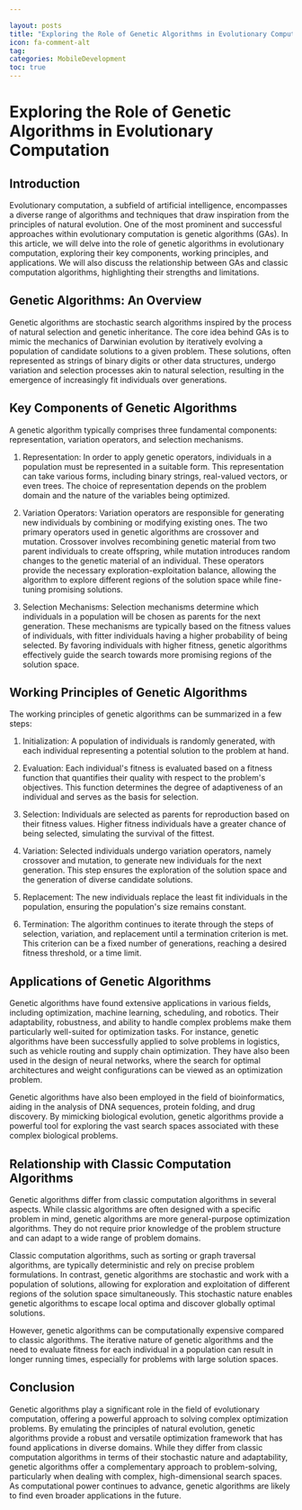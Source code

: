```yaml
---

layout: posts
title: "Exploring the Role of Genetic Algorithms in Evolutionary Computation"
icon: fa-comment-alt
tag:      
categories: MobileDevelopment
toc: true
---
```




# Exploring the Role of Genetic Algorithms in Evolutionary Computation

## Introduction

Evolutionary computation, a subfield of artificial intelligence, encompasses a diverse range of algorithms and techniques that draw inspiration from the principles of natural evolution. One of the most prominent and successful approaches within evolutionary computation is genetic algorithms (GAs). In this article, we will delve into the role of genetic algorithms in evolutionary computation, exploring their key components, working principles, and applications. We will also discuss the relationship between GAs and classic computation algorithms, highlighting their strengths and limitations.

## Genetic Algorithms: An Overview

Genetic algorithms are stochastic search algorithms inspired by the process of natural selection and genetic inheritance. The core idea behind GAs is to mimic the mechanics of Darwinian evolution by iteratively evolving a population of candidate solutions to a given problem. These solutions, often represented as strings of binary digits or other data structures, undergo variation and selection processes akin to natural selection, resulting in the emergence of increasingly fit individuals over generations.

## Key Components of Genetic Algorithms

A genetic algorithm typically comprises three fundamental components: representation, variation operators, and selection mechanisms.

1. Representation: In order to apply genetic operators, individuals in a population must be represented in a suitable form. This representation can take various forms, including binary strings, real-valued vectors, or even trees. The choice of representation depends on the problem domain and the nature of the variables being optimized.

2. Variation Operators: Variation operators are responsible for generating new individuals by combining or modifying existing ones. The two primary operators used in genetic algorithms are crossover and mutation. Crossover involves recombining genetic material from two parent individuals to create offspring, while mutation introduces random changes to the genetic material of an individual. These operators provide the necessary exploration-exploitation balance, allowing the algorithm to explore different regions of the solution space while fine-tuning promising solutions.

3. Selection Mechanisms: Selection mechanisms determine which individuals in a population will be chosen as parents for the next generation. These mechanisms are typically based on the fitness values of individuals, with fitter individuals having a higher probability of being selected. By favoring individuals with higher fitness, genetic algorithms effectively guide the search towards more promising regions of the solution space.

## Working Principles of Genetic Algorithms

The working principles of genetic algorithms can be summarized in a few steps:

1. Initialization: A population of individuals is randomly generated, with each individual representing a potential solution to the problem at hand.

2. Evaluation: Each individual's fitness is evaluated based on a fitness function that quantifies their quality with respect to the problem's objectives. This function determines the degree of adaptiveness of an individual and serves as the basis for selection.

3. Selection: Individuals are selected as parents for reproduction based on their fitness values. Higher fitness individuals have a greater chance of being selected, simulating the survival of the fittest.

4. Variation: Selected individuals undergo variation operators, namely crossover and mutation, to generate new individuals for the next generation. This step ensures the exploration of the solution space and the generation of diverse candidate solutions.

5. Replacement: The new individuals replace the least fit individuals in the population, ensuring the population's size remains constant.

6. Termination: The algorithm continues to iterate through the steps of selection, variation, and replacement until a termination criterion is met. This criterion can be a fixed number of generations, reaching a desired fitness threshold, or a time limit.

## Applications of Genetic Algorithms

Genetic algorithms have found extensive applications in various fields, including optimization, machine learning, scheduling, and robotics. Their adaptability, robustness, and ability to handle complex problems make them particularly well-suited for optimization tasks. For instance, genetic algorithms have been successfully applied to solve problems in logistics, such as vehicle routing and supply chain optimization. They have also been used in the design of neural networks, where the search for optimal architectures and weight configurations can be viewed as an optimization problem.

Genetic algorithms have also been employed in the field of bioinformatics, aiding in the analysis of DNA sequences, protein folding, and drug discovery. By mimicking biological evolution, genetic algorithms provide a powerful tool for exploring the vast search spaces associated with these complex biological problems.

## Relationship with Classic Computation Algorithms

Genetic algorithms differ from classic computation algorithms in several aspects. While classic algorithms are often designed with a specific problem in mind, genetic algorithms are more general-purpose optimization algorithms. They do not require prior knowledge of the problem structure and can adapt to a wide range of problem domains.

Classic computation algorithms, such as sorting or graph traversal algorithms, are typically deterministic and rely on precise problem formulations. In contrast, genetic algorithms are stochastic and work with a population of solutions, allowing for exploration and exploitation of different regions of the solution space simultaneously. This stochastic nature enables genetic algorithms to escape local optima and discover globally optimal solutions.

However, genetic algorithms can be computationally expensive compared to classic algorithms. The iterative nature of genetic algorithms and the need to evaluate fitness for each individual in a population can result in longer running times, especially for problems with large solution spaces.

## Conclusion

Genetic algorithms play a significant role in the field of evolutionary computation, offering a powerful approach to solving complex optimization problems. By emulating the principles of natural evolution, genetic algorithms provide a robust and versatile optimization framework that has found applications in diverse domains. While they differ from classic computation algorithms in terms of their stochastic nature and adaptability, genetic algorithms offer a complementary approach to problem-solving, particularly when dealing with complex, high-dimensional search spaces. As computational power continues to advance, genetic algorithms are likely to find even broader applications in the future.